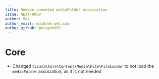 ```yaml
---
title: Remove unneeded mediaFolder association
issue: NEXT-0000
author: Max
author_email: max@swk-web.com
author_github: @aragon999
---
```

# Core
* Changed `Cicada\Core\Content\Media\File\FileLoader` to not load the `mediaFolder` association, as it is not needed
